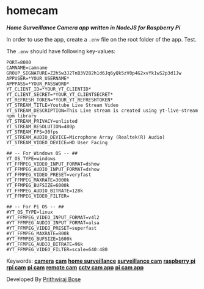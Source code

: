 # homecam
**_Home Surveillance Camera app written in NodeJS for Raspberry Pi_**

In order to use the app, create a `.env` file on the root folder of the app. Test.

The `.env` should have following key-values:
```
PORT=8080
CAMNAME=camname
GROUP_SIGNATURE=Z2h5w3J2TnB3V282h1d6Jq6yQk5zV0p4G2xvYk1wS2p3d1Jw
APPUSER=*YOUR_USERNAME*
APPPASS=*YOUR_PASSWORD*
YT_CLIENT_ID=*YOUR_YT_CLIENTID*
YT_CLIENT_SECRET=*YOUR_YT_CLIENTSECRET*
YT_REFRESH_TOKEN=*YOUR_YT_REFRESHTOKEN*
YT_STREAM_TITLE=Youtube Live Stream Video
YT_STREAM_DESCRIPTION=This Live stream is created using yt-live-stream npm library
YT_STREAM_PRIVACY=unlisted
YT_STREAM_RESOLUTION=480p
YT_STREAM_FPS=30fps
YT_STREAM_AUDIO_DEVICE=Microphone Array (Realtek(R) Audio)
YT_STREAM_VIDEO_DEVICE=HD User Facing

## -- For Windows OS -- ##
YT_OS_TYPE=windows
YT_FFMPEG_VIDEO_INPUT_FORMAT=dshow
YT_FFMPEG_AUDIO_INPUT_FORMAT=dshow
YT_FFMPEG_VIDEO_PRESET=veryfast
YT_FFMPEG_MAXRATE=3000k
YT_FFMPEG_BUFSIZE=6000k
YT_FFMPEG_AUDIO_BITRATE=128k
YT_FFMPEG_VIDEO_FILTER=

## -- For Pi OS -- ##
#YT_OS_TYPE=linux
#YT_FFMPEG_VIDEO_INPUT_FORMAT=v4l2
#YT_FFMPEG_AUDIO_INPUT_FORMAT=alsa
#YT_FFMPEG_VIDEO_PRESET=superfast
#YT_FFMPEG_MAXRATE=800k
#YT_FFMPEG_BUFSIZE=1600k
#YT_FFMPEG_AUDIO_BITRATE=96k
#YT_FFMPEG_VIDEO_FILTER=scale=640:480
```

Keywords:
**[camera](https://github.com/prithwirajbose/homecam)** **[cam](https://github.com/prithwirajbose/homecam)** **[home surveillance](https://github.com/prithwirajbose/homecam)** **[surveillance cam](https://github.com/prithwirajbose/homecam)** **[raspberry pi](https://github.com/prithwirajbose/homecam)** **[rpi cam](https://github.com/prithwirajbose/homecam)** **[pi cam](https://github.com/prithwirajbose/homecam)** **[remote cam](https://github.com/prithwirajbose/homecam)** **[cctv cam app](https://github.com/prithwirajbose/homecam)** **[pi cam app](https://github.com/prithwirajbose/homecam)**

Developed By [Prithwiraj Bose](https://sribasu.com)
